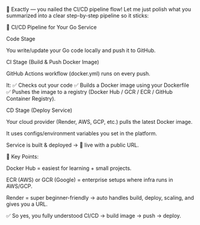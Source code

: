 🎯 Exactly — you nailed the CI/CD pipeline flow! Let me just polish what you summarized into a clear step-by-step pipeline so it sticks:

🔄 CI/CD Pipeline for Your Go Service

Code Stage

You write/update your Go code locally and push it to GitHub.

CI Stage (Build & Push Docker Image)

GitHub Actions workflow (docker.yml) runs on every push.

It:
✅ Checks out your code
✅ Builds a Docker image using your Dockerfile
✅ Pushes the image to a registry (Docker Hub / GCR / ECR / GitHub Container Registry).

CD Stage (Deploy Service)

Your cloud provider (Render, AWS, GCP, etc.) pulls the latest Docker image.

It uses configs/environment variables you set in the platform.

Service is built & deployed → 🚀 live with a public URL.

📌 Key Points:

Docker Hub = easiest for learning + small projects.

ECR (AWS) or GCR (Google) = enterprise setups where infra runs in AWS/GCP.

Render = super beginner-friendly → auto handles build, deploy, scaling, and gives you a URL.

✅ So yes, you fully understood CI/CD → build image → push → deploy.